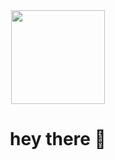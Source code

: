 <div align="center">
  <img height="150" src="https://media.tenor.com/S59bPkT0pqcAAAAC/programming.gif"  />
</div>
<h1 align="center">hey there 👋</h1>

